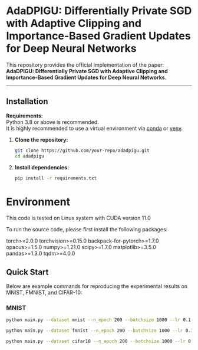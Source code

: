 # AdaDPIGU: Differentially Private SGD with Adaptive Clipping and Importance-Based Gradient Updates for Deep Neural Networks

This repository provides the official implementation of the paper:  
**AdaDPIGU: Differentially Private SGD with Adaptive Clipping and Importance-Based Gradient Updates for Deep Neural Networks**.

---

## Installation

**Requirements:**  
Python 3.8 or above is recommended.  
It is highly recommended to use a virtual environment via [conda](https://docs.conda.io/en/latest/) or [venv](https://docs.python.org/3/library/venv.html).

1. **Clone the repository:**
   ```bash
   git clone https://github.com/your-repo/adadpigu.git
   cd adadpigu
2. **Install dependencies:**
    ```bash
    pip install -r requirements.txt
    ```
# Environment
This code is tested on Linux system with CUDA version 11.0

To run the source code, please first install the following packages:

torch>=2.0.0
torchvision>=0.15.0
backpack-for-pytorch>=1.7.0
opacus>=1.5.0
numpy>=1.21.0
scipy>=1.7.0
matplotlib>=3.5.0
pandas>=1.3.0
tqdm>=4.0.0

## Quick Start

Below are example commands for reproducing the experimental results on MNIST, FMNIST, and CIFAR-10:

### MNIST
```bash
python main.py --dataset mnist --n_epoch 200 --batchsize 1000 --lr 0.1 --private --clip 5 --eps 4 --delta 1e-5 --sess adadpigu_mnist
```
```bash
python main.py --dataset fmnist --n_epoch 200 --batchsize 1000 --lr 0.1 --private --clip 5 --eps 4 --delta 1e-5 --sess adadpigu_fmnist
```
```bash
python main.py --dataset cifar10 --n_epoch 200 --batchsize 1000 --lr 0.1 --private --clip 5 --eps 4 --delta 1e-5 --sess adadpigu_cifar10
```
